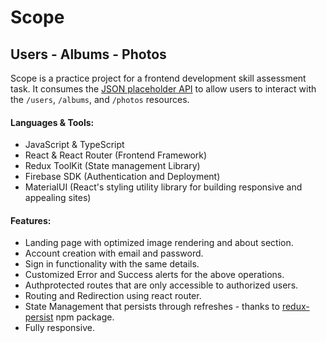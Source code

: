 # Scope

## Users - Albums - Photos

Scope is a practice project for a frontend development skill assessment task. It consumes the [JSON placeholder API](https://jsonplaceholder.typicode.com/) to allow users to interact with the `/users`, `/albums`, and `/photos` resources.

#### Languages & Tools:

-   JavaScript & TypeScript
-   React & React Router (Frontend Framework)
-   Redux ToolKit (State management Library)
-   Firebase SDK (Authentication and Deployment)
-   MaterialUI (React's styling utility library for building responsive and appealing sites)

#### Features:

-   Landing page with optimized image rendering and about section.
-   Account creation with email and password.
-   Sign in functionality with the same details.
-   Customized Error and Success alerts for the above operations.
-   Authprotected routes that are only accessible to authorized users.
-   Routing and Redirection using react router.
-   State Management that persists through refreshes - thanks to [redux-persist](https://www.npmjs.com/package/redux-persist) npm package.
-   Fully responsive.

